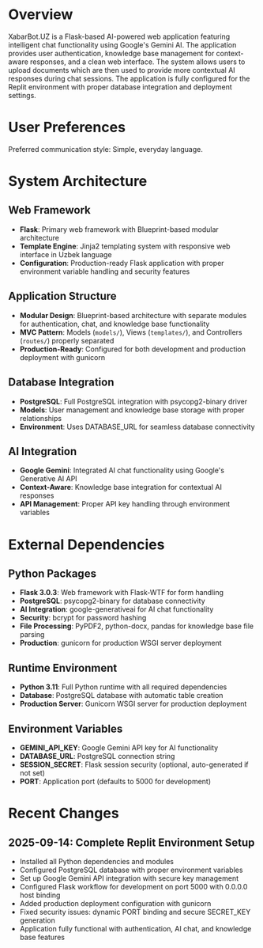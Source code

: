# Overview

XabarBot.UZ is a Flask-based AI-powered web application featuring intelligent chat functionality using Google's Gemini AI. The application provides user authentication, knowledge base management for context-aware responses, and a clean web interface. The system allows users to upload documents which are then used to provide more contextual AI responses during chat sessions. The application is fully configured for the Replit environment with proper database integration and deployment settings.

# User Preferences

Preferred communication style: Simple, everyday language.

# System Architecture

## Web Framework
- **Flask**: Primary web framework with Blueprint-based modular architecture
- **Template Engine**: Jinja2 templating system with responsive web interface in Uzbek language
- **Configuration**: Production-ready Flask application with proper environment variable handling and security features

## Application Structure
- **Modular Design**: Blueprint-based architecture with separate modules for authentication, chat, and knowledge base functionality
- **MVC Pattern**: Models (`models/`), Views (`templates/`), and Controllers (`routes/`) properly separated
- **Production-Ready**: Configured for both development and production deployment with gunicorn

## Database Integration
- **PostgreSQL**: Full PostgreSQL integration with psycopg2-binary driver
- **Models**: User management and knowledge base storage with proper relationships
- **Environment**: Uses DATABASE_URL for seamless database connectivity

## AI Integration
- **Google Gemini**: Integrated AI chat functionality using Google's Generative AI API
- **Context-Aware**: Knowledge base integration for contextual AI responses
- **API Management**: Proper API key handling through environment variables

# External Dependencies

## Python Packages
- **Flask 3.0.3**: Web framework with Flask-WTF for form handling
- **PostgreSQL**: psycopg2-binary for database connectivity
- **AI Integration**: google-generativeai for AI chat functionality
- **Security**: bcrypt for password hashing
- **File Processing**: PyPDF2, python-docx, pandas for knowledge base file parsing
- **Production**: gunicorn for production WSGI server deployment

## Runtime Environment
- **Python 3.11**: Full Python runtime with all required dependencies
- **Database**: PostgreSQL database with automatic table creation
- **Production Server**: Gunicorn WSGI server for production deployment

## Environment Variables
- **GEMINI_API_KEY**: Google Gemini API key for AI functionality
- **DATABASE_URL**: PostgreSQL connection string
- **SESSION_SECRET**: Flask session security (optional, auto-generated if not set)
- **PORT**: Application port (defaults to 5000 for development)

# Recent Changes

## 2025-09-14: Complete Replit Environment Setup
- Installed all Python dependencies and modules
- Configured PostgreSQL database with proper environment variables
- Set up Google Gemini API integration with secure key management
- Configured Flask workflow for development on port 5000 with 0.0.0.0 host binding
- Added production deployment configuration with gunicorn
- Fixed security issues: dynamic PORT binding and secure SECRET_KEY generation
- Application fully functional with authentication, AI chat, and knowledge base features